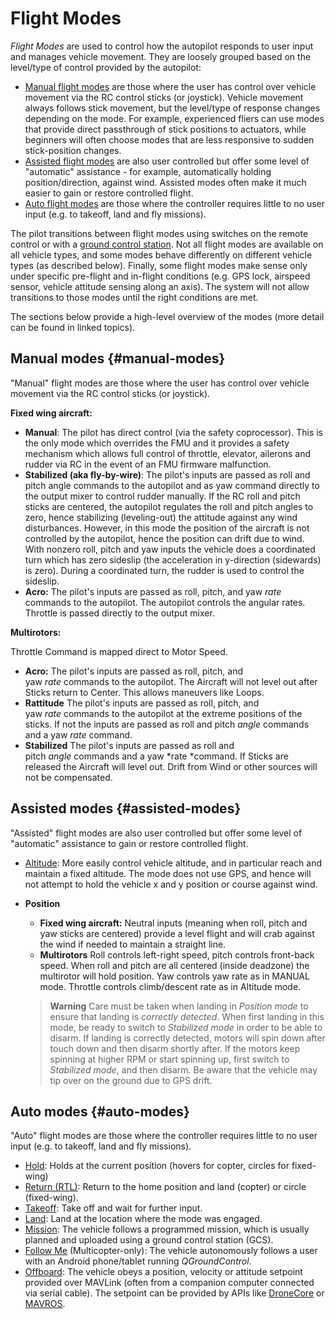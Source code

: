 # Flight Modes

*Flight Modes* are used to control how the autopilot responds to user input and manages vehicle movement. They are loosely grouped based on the level/type of control provided by the autopilot:

* [Manual flight modes](#manual-modes) are those where the user has control over vehicle movement via the RC control sticks (or joystick). Vehicle movement always follows stick movement, but the level/type of response changes depending on the mode. For example, experienced fliers can use modes that provide direct passthrough of stick positions to actuators, while beginners will often choose modes that are less responsive to sudden stick-position changes.
* [Assisted flight modes](#assisted-modes) are also user controlled but offer some level of "automatic" assistance - for example, automatically holding position/direction, against wind. Assisted modes often make it much easier to gain or restore controlled flight.
* [Auto flight modes](#auto-modes) are those where the controller requires little to no user input (e.g. to takeoff, land and fly missions).

The pilot transitions between flight modes using switches on the remote control or with a [ground control station](https://docs.qgroundcontrol.com/en/). Not all flight modes are available on all vehicle types, and some modes behave differently on different vehicle types (as described below). Finally, some flight modes make sense only under specific pre-flight and in-flight conditions (e.g. GPS lock, airspeed sensor, vehicle attitude sensing along an axis). The system will not allow transitions to those modes until the right conditions are met.

The sections below provide a high-level overview of the modes (more detail can be found in linked topics).


## Manual modes {#manual-modes}

"Manual" flight modes are those where the user has control over vehicle movement via the RC control sticks (or joystick). 

**Fixed wing aircraft:**

- **Manual**: The pilot has direct control (via the safety
  coprocessor). This is the only
  mode which overrides the FMU and it provides a safety mechanism
  which allows full control of throttle, elevator, ailerons and rudder
  via RC in the event of an FMU firmware malfunction.
- **Stabilized (aka fly-by-wire)**: The pilot's inputs are passed as roll and pitch angle commands to the autopilot and as yaw command directly to the output mixer to control rudder manually. If the RC roll and pitch sticks are centered, the autopilot regulates the roll and pitch angles to zero, hence stabilizing (leveling-out) the attitude against any wind disturbances. However, in this mode the position of the aircraft is not controlled by the autopilot, hence the position can drift due to wind. With nonzero roll, pitch and yaw inputs the vehicle does a coordinated turn which has zero sideslip (the acceleration in y-direction (sidewards) is zero). During a coordinated turn, the rudder is used to control the sideslip.
 - **Acro:** The pilot's inputs are passed as roll, pitch, and yaw *rate* commands to the autopilot. The autopilot controls the angular rates. Throttle is passed directly to the output mixer.


**Multirotors:** 

Throttle Command is mapped direct to Motor Speed.

- **Acro:** The pilot's inputs are passed as roll, pitch, and
  yaw *rate* commands to the autopilot. The Aircraft will not
  level out after Sticks return to Center. This allows maneuvers like Loops.
- **Rattitude** The pilot's inputs are passed as roll, pitch, and
  yaw *rate* commands to the autopilot at the extreme positions of
  the sticks. If not the inputs are passed as roll and
  pitch *angle* commands and a yaw *rate* command.
- **Stabilized** The pilot's inputs are passed as roll and
  pitch *angle* commands and a yaw *rate *command. If Sticks are
  released the Aircraft will level out. Drift from Wind or other
  sources will not be compensated.


## Assisted modes {#assisted-modes}

"Assisted" flight modes are also user controlled but offer some level of "automatic" assistance to gain or restore controlled flight.

- [Altitude](../flight_modes/altitude.md): More easily control vehicle altitude, and in particular reach and maintain a fixed altitude. The mode does not use GPS, and hence will not attempt to hold the vehicle x and y position or course against wind.

- **Position**
  - **Fixed wing aircraft:** Neutral inputs (meaning when roll, pitch and yaw sticks are centered) provide a level flight and
    will crab against the wind if needed to maintain a straight line.
  - **Multirotors** Roll controls left-right speed, pitch controls
    front-back speed. When roll and pitch are all centered (inside
    deadzone) the multirotor will hold position. Yaw controls yaw rate
    as in MANUAL mode. Throttle controls climb/descent rate as in Altitude
    mode. 
    

  > **Warning** Care must be taken when landing in *Position mode* to ensure that landing is 
  > *correctly detected*. When first landing in this mode, be ready to switch 
  > to *Stabilized mode* in order to be able to disarm. If landing is correctly 
  > detected, motors will spin down after touch down and then disarm shortly after. 
  > If the motors keep spinning at higher RPM or start spinning up, first switch 
  > to *Stabilized mode*, and then disarm. Be aware that the vehicle may tip over 
  > on the ground due to GPS drift. 



## Auto modes {#auto-modes}

"Auto" flight modes are those where the controller requires little to no user input (e.g. to takeoff, land and fly missions).

- [Hold](../flight_modes/hold.md): Holds at the current position (hovers for copter, circles for fixed-wing)
- [Return (RTL)](../flight_modes/rtl.md): Return to the home position and land (copter) or circle (fixed-wing).
- [Takeoff](../flight_modes/takeoff.md): Take off and wait for further input.
- [Land](../flight_modes/land.md): Land at the location where the mode was engaged. 
- [Mission](../flight_modes/mission.md): The vehicle follows a programmed mission, which is usually planned and uploaded using a ground control station (GCS).
- [Follow Me](../flight_modes/follow_me.md) (Multicopter-only): The vehicle autonomously follows a user with an Android phone/tablet running *QGroundControl*.
- [Offboard](../flight_modes/offboard.md): The vehicle obeys a position, velocity or attitude
  setpoint provided over MAVLink (often from a companion computer connected via serial cable). The setpoint can be
  provided by APIs like [DroneCore](http://dronecore.io/) or [MAVROS](https://github.com/mavlink/mavros).
